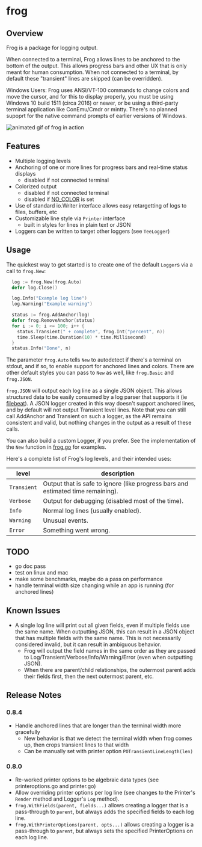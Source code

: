 # frog

## Overview

Frog is a package for logging output.

When connected to a terminal, Frog allows lines to be anchored to the bottom of the output. This allows progress bars and other UX that is only meant for human consumption. When not connected to a terminal, by default these "transient" lines are skipped (can be overridden).

Windows Users: Frog uses ANSI/VT-100 commands to change colors and move the cursor, and for this to display properly, you must be using Windows 10 build 1511 (circa 2016) or newer, or be using a third-party terminal application like ConEmu/Cmdr or mintty. There's no planned supoprt for the native command prompts of earlier versions of Windows.

![animated gif of frog in action](https://the.real.danbrakeley.com/github/frog-0.2.0-demo.gif)

## Features

- Multiple logging levels
- Anchoring of one or more lines for progress bars and real-time status displays
  - disabled if not connected terminal
- Colorized output
  - disabled if not connected terminal
  - disabled if [NO_COLOR](https://no-color.org) is set
- Use of standard io.Writer interface allows easy retargetting of logs to files, buffers, etc
- Customizable line style via `Printer` interface
  - built in styles for lines in plain text or JSON
- Loggers can be written to target other loggers (see `TeeLogger`)

## Usage

The quickest way to get started is to create one of the default `Logger`s via a call to `frog.New`:

```go
  log := frog.New(frog.Auto)
  defer log.Close()

  log.Info("Example log line")
  log.Warning("Example warning")

  status := frog.AddAnchor(log)
  defer frog.RemoveAnchor(status)
  for i := 0; i <= 100; i++ {
    status.Transient(" + complete", frog.Int("percent", n))
    time.Sleep(time.Duration(10) * time.Millisecond)
  }
  status.Info("Done", n)
```

The parameter `frog.Auto` tells `New` to autodetect if there's a terminal on stdout, and if so, to enable support for anchored lines and colors. There are other default styles you can pass to `New` as well, like `frog.Basic` and `frog.JSON`.

`frog.JSON` will output each log line as a single JSON object. This allows structured data to be easily consumed by a log parser that supports it (ie [filebeat](https://www.elastic.co/products/beats/filebeat)). A JSON logger created in this way doesn't support anchored lines, and by default will not output Transient level lines. Note that you can still call AddAnchor and Transient on such a logger, as the API remains consistent and valid, but nothing changes in the output as a result of these calls.

You can also build a custom Logger, if you prefer. See the implementation of the `New` function in [frog.go](https://github.com/danbrakeley/frog/blob/master/frog.go#L40-L79) for examples.

Here's a complete list of Frog's log levels, and their intended uses:

level | description
--- | ---
`Transient` | Output that is safe to ignore (like progress bars and estimated time remaining).
`Verbose` | Output for debugging (disabled most of the time).
`Info` | Normal log lines (usually enabled).
`Warning` | Unusual events.
`Error` | Something went wrong.

## TODO

- go doc pass
- test on linux and mac
- make some benchmarks, maybe do a pass on performance
- handle terminal width size changing while an app is running (for anchored lines)

## Known Issues

- A single log line will print out all given fields, even if multiple fields use the same name. When outputting JSON, this can result in a JSON object that has multiple fields with the same name. This is not necessarily considered invalid, but it can result in ambiguous behavior.
  - Frog will output the field names in the same order as they are passed to Log/Transient/Verbose/Info/Warning/Error (even when outputting JSON).
  - When there are parent/child relationships, the outermost parent adds their fields first, then the next outermost parent, etc.

## Release Notes

### 0.8.4

- Handle anchored lines that are longer than the terminal width more gracefully
  - New behavior is that we detect the terminal width when frog comes up, then crops transient lines to that width
  - Can be manually set with printer option `POTransientLineLength(len)`

### 0.8.0

- Re-worked printer options to be algebraic data types (see printeroptions.go and printer.go)
- Allow overriding printer options per log line (see changes to the Printer's `Render` method and Logger's `Log` method).
- `frog.WithFields(parent, fields...)` allows creating a logger that is a pass-through to `parent`, but always adds the specified fields to each log line.
- `frog.WithPrinterOptions(parent, opts...)` allows creating a logger is a pass-through to `parent`, but always sets the specified PrinterOptions on each log line.
